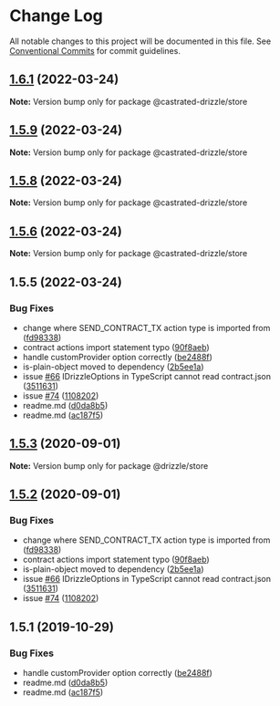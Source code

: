 # Change Log

All notable changes to this project will be documented in this file.
See [Conventional Commits](https://conventionalcommits.org) for commit guidelines.

## [1.6.1](https://github.com/devzl/drizzle/compare/@castrated-drizzle/store@1.5.9...@castrated-drizzle/store@1.6.1) (2022-03-24)

**Note:** Version bump only for package @castrated-drizzle/store





## [1.5.9](https://github.com/devzl/drizzle/compare/@castrated-drizzle/store@1.5.8...@castrated-drizzle/store@1.5.9) (2022-03-24)

**Note:** Version bump only for package @castrated-drizzle/store





## [1.5.8](https://github.com/trufflesuite/drizzle/compare/@castrated-drizzle/store@1.5.6...@castrated-drizzle/store@1.5.8) (2022-03-24)

**Note:** Version bump only for package @castrated-drizzle/store





## [1.5.6](https://github.com/trufflesuite/drizzle/compare/@castrated-drizzle/store@1.5.5...@castrated-drizzle/store@1.5.6) (2022-03-24)

**Note:** Version bump only for package @castrated-drizzle/store





## 1.5.5 (2022-03-24)


### Bug Fixes

* change where SEND_CONTRACT_TX action type is imported from ([fd98338](https://github.com/trufflesuite/drizzle/commit/fd98338))
* contract actions import statement typo ([90f8aeb](https://github.com/trufflesuite/drizzle/commit/90f8aeb))
* handle customProvider option correctly ([be2488f](https://github.com/trufflesuite/drizzle/commit/be2488f))
* is-plain-object moved to dependency ([2b5ee1a](https://github.com/trufflesuite/drizzle/commit/2b5ee1a))
* issue [#66](https://github.com/trufflesuite/drizzle/issues/66) IDrizzleOptions in TypeScript cannot read contract.json ([3511631](https://github.com/trufflesuite/drizzle/commit/3511631))
* issue [#74](https://github.com/trufflesuite/drizzle/issues/74) ([1108202](https://github.com/trufflesuite/drizzle/commit/1108202))
* readme.md ([d0da8b5](https://github.com/trufflesuite/drizzle/commit/d0da8b5))
* readme.md ([ac187f5](https://github.com/trufflesuite/drizzle/commit/ac187f5))





## [1.5.3](https://github.com/trufflesuite/drizzle/compare/@drizzle/store@1.5.2...@drizzle/store@1.5.3) (2020-09-01)

**Note:** Version bump only for package @drizzle/store





## [1.5.2](https://github.com/trufflesuite/drizzle/compare/@drizzle/store@1.5.1...@drizzle/store@1.5.2) (2020-09-01)


### Bug Fixes

* change where SEND_CONTRACT_TX action type is imported from ([fd98338](https://github.com/trufflesuite/drizzle/commit/fd98338))
* contract actions import statement typo ([90f8aeb](https://github.com/trufflesuite/drizzle/commit/90f8aeb))
* is-plain-object moved to dependency ([2b5ee1a](https://github.com/trufflesuite/drizzle/commit/2b5ee1a))
* issue [#66](https://github.com/trufflesuite/drizzle/issues/66) IDrizzleOptions in TypeScript cannot read contract.json ([3511631](https://github.com/trufflesuite/drizzle/commit/3511631))
* issue [#74](https://github.com/trufflesuite/drizzle/issues/74) ([1108202](https://github.com/trufflesuite/drizzle/commit/1108202))





## 1.5.1 (2019-10-29)


### Bug Fixes

* handle customProvider option correctly ([be2488f](https://github.com/trufflesuite/drizzle/commit/be2488f))
* readme.md ([d0da8b5](https://github.com/trufflesuite/drizzle/commit/d0da8b5))
* readme.md ([ac187f5](https://github.com/trufflesuite/drizzle/commit/ac187f5))
